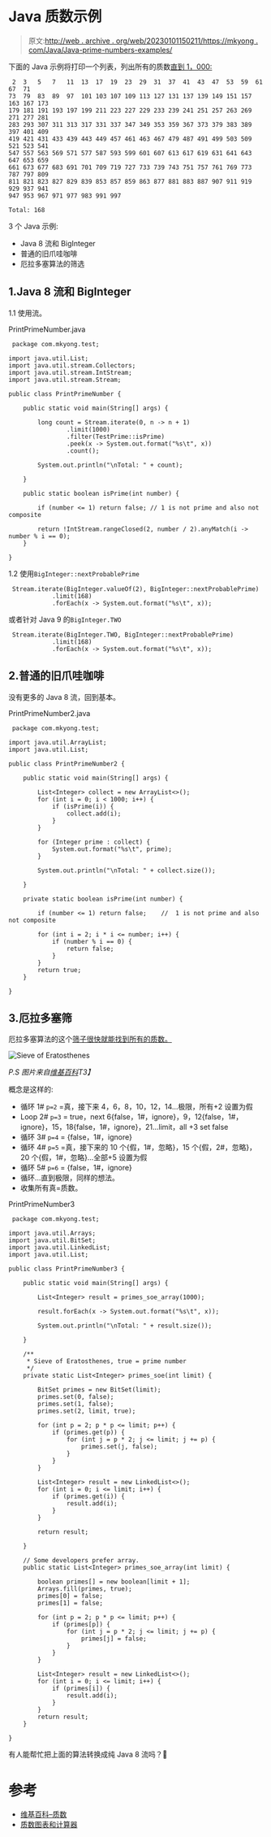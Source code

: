 # Java 质数示例

> 原文:[http://web . archive . org/web/20230101150211/https://mkyong . com/Java/Java-prime-numbers-examples/](http://web.archive.org/web/20230101150211/https://mkyong.com/java/java-prime-numbers-examples/)

下面的 Java 示例将打印一个列表，列出所有的质数[直到 1，000:](http://web.archive.org/web/20220426174440/https://en.wikipedia.org/wiki/Prime_number)

```
 2	3	5	7	11	13	17	19	23	29	31	37	41	43	47	53	59	61	67	71
73	79	83	89	97	101	103	107	109	113	127	131	137	139	149	151	157	163	167	173	
179	181	191	193	197	199	211	223	227	229	233	239	241	251	257	263	269	271	277	281	
283	293	307	311	313	317	331	337	347	349	353	359	367	373	379	383	389	397	401	409	
419	421	431	433	439	443	449	457	461	463	467	479	487	491	499	503	509	521	523	541	
547	557	563	569	571	577	587	593	599	601	607	613	617	619	631	641	643	647	653	659	
661	673	677	683	691	701	709	719	727	733	739	743	751	757	761	769	773	787	797	809	
811	821	823	827	829	839	853	857	859	863	877	881	883	887	907	911	919	929	937	941	
947	953	967	971	977	983	991	997	

Total: 168 
```

3 个 Java 示例:

*   Java 8 流和 BigInteger
*   普通的旧爪哇咖啡
*   厄拉多塞算法的筛选

## 1.Java 8 流和 BigInteger

1.1 使用流。

PrintPrimeNumber.java

```
 package com.mkyong.test;

import java.util.List;
import java.util.stream.Collectors;
import java.util.stream.IntStream;
import java.util.stream.Stream;

public class PrintPrimeNumber {

    public static void main(String[] args) {

        long count = Stream.iterate(0, n -> n + 1)
                .limit(1000)
                .filter(TestPrime::isPrime)
                .peek(x -> System.out.format("%s\t", x))
                .count();

        System.out.println("\nTotal: " + count);

    }

    public static boolean isPrime(int number) {

        if (number <= 1) return false; // 1 is not prime and also not composite

        return !IntStream.rangeClosed(2, number / 2).anyMatch(i -> number % i == 0);
    }

} 
```

1.2 使用`BigInteger::nextProbablePrime`

```
 Stream.iterate(BigInteger.valueOf(2), BigInteger::nextProbablePrime)
			.limit(168)
			.forEach(x -> System.out.format("%s\t", x)); 
```

或者针对 Java 9 的`BigInteger.TWO`

```
 Stream.iterate(BigInteger.TWO, BigInteger::nextProbablePrime)
			.limit(168)
			.forEach(x -> System.out.format("%s\t", x)); 
```

## 2.普通的旧爪哇咖啡

没有更多的 Java 8 流，回到基本。

PrintPrimeNumber2.java

```
 package com.mkyong.test;

import java.util.ArrayList;
import java.util.List;

public class PrintPrimeNumber2 {

    public static void main(String[] args) {

        List<Integer> collect = new ArrayList<>();
        for (int i = 0; i < 1000; i++) {
            if (isPrime(i)) {
                collect.add(i);
            }
        }

        for (Integer prime : collect) {
            System.out.format("%s\t", prime);
        }

        System.out.println("\nTotal: " + collect.size());

    }

    private static boolean isPrime(int number) {

        if (number <= 1) return false;    //  1 is not prime and also not composite

        for (int i = 2; i * i <= number; i++) {
            if (number % i == 0) {
                return false;
            }
        }
        return true;
    }

} 
```

## 3.厄拉多塞筛

厄拉多塞算法的这个[筛子很快就能找到所有的质数。](http://web.archive.org/web/20220426174440/https://en.wikipedia.org/wiki/Sieve_of_Eratosthenes)

![Sieve of Eratosthenes](../Images/bc9c1beadbe98dba366ae12506c79980.png)

*P.S 图片来自[维基百科](http://web.archive.org/web/20220426174440/https://en.wikipedia.org/wiki/Sieve_of_Eratosthenes)T3】*

概念是这样的:

*   循环 1# `p=2` =真，接下来 4，6，8，10，12，14…极限，所有+2 设置为假
*   Loop 2# `p=3` = true，next 6{false，1#，ignore}，9，12{false，1#，ignore}，15，18{false，1#，ignore}，21…limit，all +3 set false
*   循环 3# `p=4` = {false，1#，ignore}
*   循环 4# `p=5` =真，接下来的 10 个{假，1#，忽略}，15 个{假，2#，忽略}，20 个{假，1#，忽略}…全部+5 设置为假
*   循环 5# `p=6` = {false，1#，ignore}
*   循环…直到极限，同样的想法。
*   收集所有真=质数。

PrintPrimeNumber3

```
 package com.mkyong.test;

import java.util.Arrays;
import java.util.BitSet;
import java.util.LinkedList;
import java.util.List;

public class PrintPrimeNumber3 {

    public static void main(String[] args) {

        List<Integer> result = primes_soe_array(1000);

        result.forEach(x -> System.out.format("%s\t", x));

        System.out.println("\nTotal: " + result.size());

    }

    /**
     * Sieve of Eratosthenes, true = prime number
     */
    private static List<Integer> primes_soe(int limit) {

        BitSet primes = new BitSet(limit);
        primes.set(0, false);                       
        primes.set(1, false);                       
        primes.set(2, limit, true);

        for (int p = 2; p * p <= limit; p++) {
            if (primes.get(p)) {
                for (int j = p * 2; j <= limit; j += p) {
                    primes.set(j, false);
                }
            }
        }

        List<Integer> result = new LinkedList<>();
        for (int i = 0; i <= limit; i++) {
            if (primes.get(i)) {
                result.add(i);
            }
        }

        return result;

    }

    // Some developers prefer array.
    public static List<Integer> primes_soe_array(int limit) {

        boolean primes[] = new boolean[limit + 1];
        Arrays.fill(primes, true);
        primes[0] = false;
        primes[1] = false;

        for (int p = 2; p * p <= limit; p++) {
            if (primes[p]) {
                for (int j = p * 2; j <= limit; j += p) {
                    primes[j] = false;
                }
            }
        }

        List<Integer> result = new LinkedList<>();
        for (int i = 0; i <= limit; i++) {
            if (primes[i]) {
                result.add(i);
            }
        }
        return result;
    }

} 
```

有人能帮忙把上面的算法转换成纯 Java 8 流吗？🙂

# 参考

*   [维基百科–质数](http://web.archive.org/web/20220426174440/https://en.wikipedia.org/wiki/Prime_number)
*   [质数图表和计算器](http://web.archive.org/web/20220426174440/https://www.mathsisfun.com/prime_numbers.html)

<input type="hidden" id="mkyong-current-postId" value="15134">
